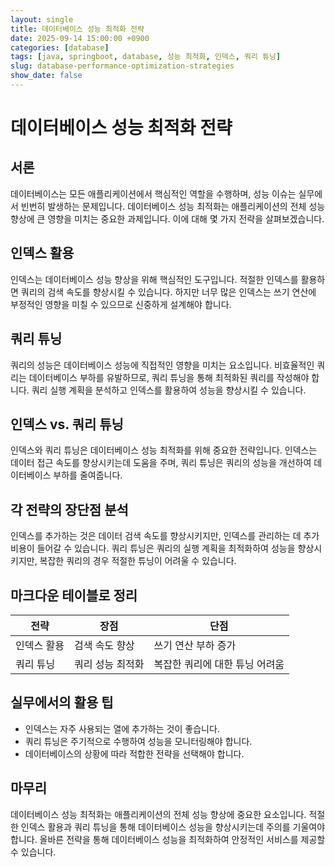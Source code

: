 ```yaml
---
layout: single
title: 데이터베이스 성능 최적화 전략
date: 2025-09-14 15:00:00 +0900
categories: [database]
tags: [java, springboot, database, 성능 최적화, 인덱스, 쿼리 튜닝]
slug: database-performance-optimization-strategies
show_date: false
---
```


# 데이터베이스 성능 최적화 전략

## 서론
데이터베이스는 모든 애플리케이션에서 핵심적인 역할을 수행하며, 성능 이슈는 실무에서 빈번히 발생하는 문제입니다. 데이터베이스 성능 최적화는 애플리케이션의 전체 성능 향상에 큰 영향을 미치는 중요한 과제입니다. 이에 대해 몇 가지 전략을 살펴보겠습니다.

## 인덱스 활용
인덱스는 데이터베이스 성능 향상을 위해 핵심적인 도구입니다. 적절한 인덱스를 활용하면 쿼리의 검색 속도를 향상시킬 수 있습니다. 하지만 너무 많은 인덱스는 쓰기 연산에 부정적인 영향을 미칠 수 있으므로 신중하게 설계해야 합니다.

## 쿼리 튜닝
쿼리의 성능은 데이터베이스 성능에 직접적인 영향을 미치는 요소입니다. 비효율적인 쿼리는 데이터베이스 부하를 유발하므로, 쿼리 튜닝을 통해 최적화된 쿼리를 작성해야 합니다. 쿼리 실행 계획을 분석하고 인덱스를 활용하여 성능을 향상시킬 수 있습니다.

## 인덱스 vs. 쿼리 튜닝
인덱스와 쿼리 튜닝은 데이터베이스 성능 최적화를 위해 중요한 전략입니다. 인덱스는 데이터 접근 속도를 향상시키는데 도움을 주며, 쿼리 튜닝은 쿼리의 성능을 개선하여 데이터베이스 부하를 줄여줍니다.

## 각 전략의 장단점 분석
인덱스를 추가하는 것은 데이터 검색 속도를 향상시키지만, 인덱스를 관리하는 데 추가 비용이 들어갈 수 있습니다. 쿼리 튜닝은 쿼리의 실행 계획을 최적화하여 성능을 향상시키지만, 복잡한 쿼리의 경우 적절한 튜닝이 어려울 수 있습니다.

## 마크다운 테이블로 정리

| 전략            | 장점                               | 단점                                      |
|-----------------|------------------------------------|------------------------------------------|
| 인덱스 활용     | 검색 속도 향상                     | 쓰기 연산 부하 증가                      |
| 쿼리 튜닝      | 쿼리 성능 최적화                   | 복잡한 쿼리에 대한 튜닝 어려움          |

## 실무에서의 활용 팁
- 인덱스는 자주 사용되는 열에 추가하는 것이 좋습니다.
- 쿼리 튜닝은 주기적으로 수행하여 성능을 모니터링해야 합니다.
- 데이터베이스의 상황에 따라 적합한 전략을 선택해야 합니다.

## 마무리
데이터베이스 성능 최적화는 애플리케이션의 전체 성능 향상에 중요한 요소입니다. 적절한 인덱스 활용과 쿼리 튜닝을 통해 데이터베이스 성능을 향상시키는데 주의를 기울여야 합니다. 올바른 전략을 통해 데이터베이스 성능을 최적화하여 안정적인 서비스를 제공할 수 있습니다.